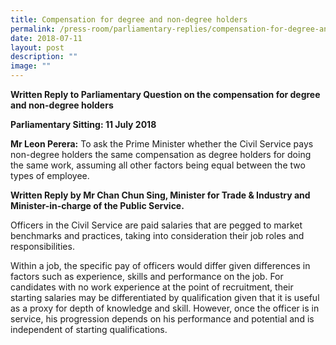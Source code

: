 ```yaml
---
title: Compensation for degree and non‑degree holders
permalink: /press-room/parliamentary-replies/compensation-for-degree-and-non-degree-holders/
date: 2018-07-11
layout: post
description: ""
image: ""
---
```


**Written Reply to Parliamentary Question on the compensation for degree and non-degree holders** 
  
**Parliamentary Sitting: 11 July 2018** 
  
**Mr Leon Perera:** To ask the Prime Minister whether the Civil Service pays non-degree holders the same compensation as degree holders for doing the same work, assuming all other factors being equal between the two types of employee.  

**Written Reply by Mr Chan Chun Sing, Minister for Trade & Industry and Minister-in-charge of the Public Service.** 
  
Officers in the Civil Service are paid salaries that are pegged to market benchmarks and practices, taking into consideration their job roles and responsibilities.

Within a job, the specific pay of officers would differ given differences in factors such as experience, skills and performance on the job. For candidates with no work experience at the point of recruitment, their starting salaries may be differentiated by qualification given that it is useful as a proxy for depth of knowledge and skill. However, once the officer is in service, his progression depends on his performance and potential and is independent of starting qualifications.